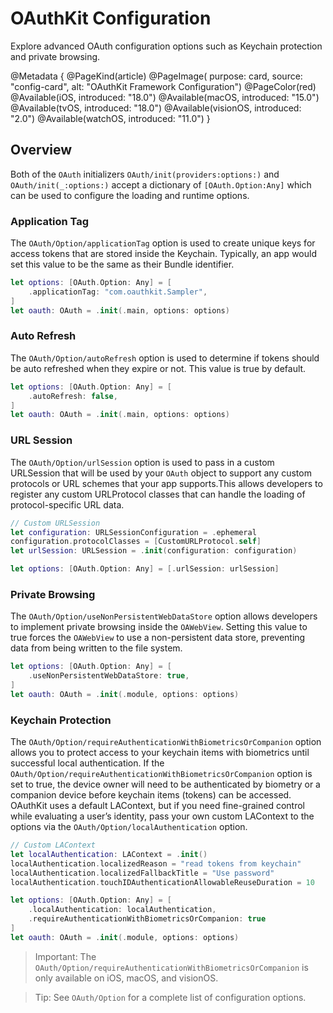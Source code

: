 # OAuthKit Configuration

Explore advanced OAuth configuration options such as Keychain protection and private browsing.

@Metadata {
    @PageKind(article)
    @PageImage(
        purpose: card, 
        source: "config-card", 
        alt: "OAuthKit Framework Configuration")
    @PageColor(red)
    @Available(iOS, introduced: "18.0")
    @Available(macOS, introduced: "15.0")
    @Available(tvOS, introduced: "18.0")
    @Available(visionOS, introduced: "2.0")
    @Available(watchOS, introduced: "11.0")
}

## Overview

Both of the ``OAuth`` initializers ``OAuth/init(providers:options:)`` and ``OAuth/init(_:options:)`` accept a dictionary of `[OAuth.Option:Any]` which can be used to configure the loading and runtime options.

### Application Tag
The ``OAuth/Option/applicationTag`` option is used to create unique keys for access tokens that are stored inside the Keychain. Typically, an app would set this value to be the same as their Bundle identifier. 

```swift
let options: [OAuth.Option: Any] = [
    .applicationTag: "com.oauthkit.Sampler",
]
let oauth: OAuth = .init(.main, options: options)
```

### Auto Refresh
The ``OAuth/Option/autoRefresh`` option is used to determine if tokens should be auto refreshed when they expire or not. This value is true by default. 

```swift
let options: [OAuth.Option: Any] = [
    .autoRefresh: false,
]
let oauth: OAuth = .init(.main, options: options)
```

### URL Session
The ``OAuth/Option/urlSession`` option is used to pass in a custom URLSession that will be used by your ``OAuth`` object to support any custom protocols or URL schemes that your app supports.This allows developers to register any custom URLProtocol classes that can handle the loading of protocol-specific URL data.

```swift
// Custom URLSession
let configuration: URLSessionConfiguration = .ephemeral
configuration.protocolClasses = [CustomURLProtocol.self]
let urlSession: URLSession = .init(configuration: configuration)

let options: [OAuth.Option: Any] = [.urlSession: urlSession]
```

### Private Browsing
The ``OAuth/Option/useNonPersistentWebDataStore`` option allows developers to implement private browsing inside the ``OAWebView``. Setting this value to true forces the ``OAWebView`` to use a non-persistent data store, preventing data from being written to the file system.

```swift
let options: [OAuth.Option: Any] = [
    .useNonPersistentWebDataStore: true,
]
let oauth: OAuth = .init(.module, options: options)
```

### Keychain Protection
The ``OAuth/Option/requireAuthenticationWithBiometricsOrCompanion`` option allows you to protect access to your keychain items with biometrics until successful local authentication. If the ``OAuth/Option/requireAuthenticationWithBiometricsOrCompanion`` option is set to true, the device owner will need to be authenticated by biometry or a companion device before keychain items (tokens) can be accessed. OAuthKit uses a default LAContext, but if you need fine-grained control while evaluating a user’s identity, pass your own custom LAContext to the options via the ``OAuth/Option/localAuthentication`` option.

```swift
// Custom LAContext
let localAuthentication: LAContext = .init()
localAuthentication.localizedReason = "read tokens from keychain"
localAuthentication.localizedFallbackTitle = "Use password"
localAuthentication.touchIDAuthenticationAllowableReuseDuration = 10

let options: [OAuth.Option: Any] = [
    .localAuthentication: localAuthentication,
    .requireAuthenticationWithBiometricsOrCompanion: true
]
let oauth: OAuth = .init(.module, options: options)
```

> Important: The ``OAuth/Option/requireAuthenticationWithBiometricsOrCompanion`` is only available on iOS, macOS, and visionOS.

> Tip: See ``OAuth/Option`` for a complete list of configuration options.

